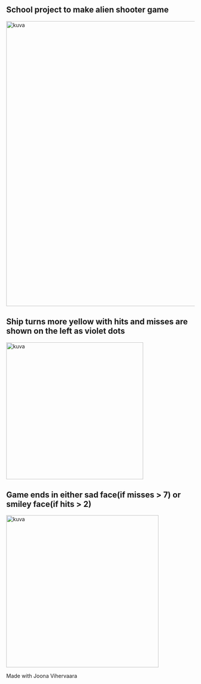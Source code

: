 ## School project to make alien shooter game
<img width="762" alt="kuva" src="https://user-images.githubusercontent.com/76125307/205295416-8a9c9235-220d-4e97-9837-3fdf3f423273.png">

## Ship turns more yellow with hits and misses are shown on the left as violet dots
<img width="366" alt="kuva" src="https://user-images.githubusercontent.com/76125307/205295850-1cd71aa4-1986-498d-9e7a-e921beaa08b3.png">

## Game ends in either sad face(if misses > 7) or smiley face(if hits > 2)
<img width="407" alt="kuva" src="https://user-images.githubusercontent.com/76125307/205296157-3f67e59a-9516-4b83-9ed2-8ba71104793c.png">

Made with Joona Vihervaara
